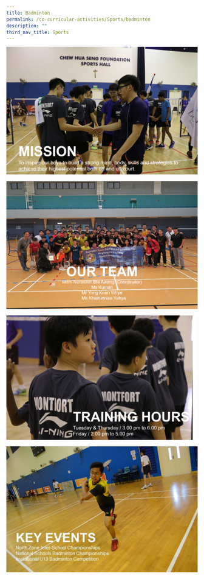 ```yaml
---
title: Badminton
permalink: /co-curricular-activities/Sports/badminton
description: ""
third_nav_title: Sports
---
```

![](/images/bm1.png)

![](/images/bm2.png)

![](/images/bm3.png)

![](/images/bm4.jpeg)